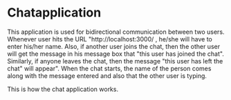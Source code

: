 # Chatapplication

This application is used for bidirectional communication between two users.
Whenever user hits the URL "http://localhost:3000/ , he/she will have to enter his/her name. 
Also, if another user joins the chat, then the other user will get the message in his message box that "this user has joined the chat".
Similarly, if anyone leaves the chat, then the message "this user has left the chat" will appear".
When the chat starts, the name of the person comes along with the message entered and also that the other user is typing.

This is how the chat application works.

